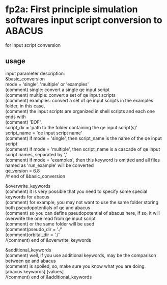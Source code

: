 # fp2a: First principle simulation softwares input script conversion to ABACUS
for input script conversion

## usage  
input parameter description:  
&basic_conversion  
    mode = 'single', 'multiple' or 'examples'  
            (comment) single: convert a single qe input script  
            (comment) multiple: convert a set of qe input scripts  
            (comment) examples: convert a set of qe input scripts in the examples folder, in this case,  
            (comment)           the input scripts are organized in shell scripts and each one ends with  
            (comment)           'EOF'.  
    script_dir = 'path to the folder containing the qe input script(s)'  
    script_name = 'qe input script name'  
            (comment) if mode = 'single', then script_name is the name of the qe input script  
            (comment) if mode = 'multiple', then script_name is a cascade of qe input script names, separated by ','  
            (comment) if mode = 'examples', then this keyword is omitted and all files named as 'run_example' will be converted  
    qe_version = 6.8  
/# end of &basic_conversion  
  
&overwrite_keywords  
(comment) it is very possible that you need to specify some special keywords for abacus  
(comment) for example, you may not want to use the same folder storing both pseudopotentials of qe and abacus  
(comment) so you can define pseudopotential of abacus here, if so, it will overwrite the one read from qe input script  
(comment) or the same folder will be used  
    (comment)pseudo_dir = './'  
    (comment)orbital_dir = './'  
/(comment) end of &overwrite_keywords  
  
&additional_keywords  
(comment) well, if you use additional keywords, may be the comparison between qe and abacus  
(comment) is spoiled, so, make sure you know what you are doing.  
    [abacus keywords] [values]  
/(comment) end of &additional_keywords  
